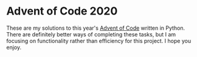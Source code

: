 # Advent of Code 2020

These are my solutions to this year's [Advent of Code](https://adventofcode.com/2020/about) written in Python. There are definitely better ways of completing these tasks, but I am focusing on functionality rather than efficiency for this project. I hope you enjoy.
